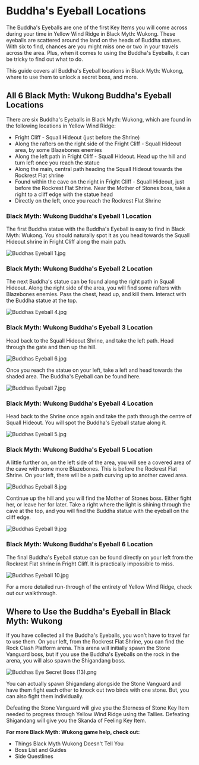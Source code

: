 # Buddha's Eyeball Locations

The Buddha's Eyeballs are one of the first Key Items you will come across during your time in Yellow Wind Ridge in Black Myth: Wukong. These eyeballs are scattered around the land on the heads of Buddha statues. With six to find, chances are you might miss one or two in your travels across the area. Plus, when it comes to using the Buddha's Eyeballs, it can be tricky to find out what to do. 

This guide covers all Buddha's Eyeball locations in Black Myth: Wukong, where to use them to unlock a secret boss, and more. 

## All 6 Black Myth: Wukong Buddha's Eyeball Locations

There are six Buddha's Eyeballs in Black Myth: Wukong, which are found in the following locations in Yellow Wind Ridge: 

  * Fright Cliff - Squall Hideout (just before the Shrine)
  * Along the rafters on the right side of the Fright Cliff - Squall Hideout area, by some Blazebones enemies
  * Along the left path in Fright Cliff - Squall Hideout. Head up the hill and turn left once you reach the statue
  * Along the main, central path heading the Squall Hideout towards the Rockrest Flat shrine
  * Found within the cave on the right in Fright Cliff - Squall Hideout, just before the Rockrest Flat Shrine. Near the Mother of Stones boss, take a right to a cliff edge with the statue head
  * Directly on the left, once you reach the Rockrest Flat Shrine

### Black Myth: Wukong Buddha's Eyeball 1 Location

The first Buddha statue with the Buddha's Eyeball is easy to find in Black Myth: Wukong. You should naturally spot it as you head towards the Squall Hideout shrine in Fright Cliff along the main path. 

![Buddhas Eyeball 1.jpg](https://oyster.ignimgs.com/mediawiki/apis.ign.com/black-myth-wukong/e/ec/Buddhas_Eyeball_1.jpg)

### Black Myth: Wukong Buddha's Eyeball 2 Location

The next Buddha's statue can be found along the right path in Squall Hideout. Along the right side of the area, you will find some rafters with Blazebones enemies. Pass the chest, head up, and kill them. Interact with the Buddha statue at the top. 

![Buddhas Eyeball 4.jpg](https://oyster.ignimgs.com/mediawiki/apis.ign.com/black-myth-wukong/0/06/Buddhas_Eyeball_4.jpg)

### Black Myth: Wukong Buddha's Eyeball 3 Location

Head back to the Squall Hideout Shrine, and take the left path. Head through the gate and then up the hill. 

![Buddhas Eyeball 6.jpg](https://oyster.ignimgs.com/mediawiki/apis.ign.com/black-myth-wukong/3/3e/Buddhas_Eyeball_6.jpg)

Once you reach the statue on your left, take a left and head towards the shaded area. The Buddha's Eyeball can be found here. 

![Buddhas Eyeball 7.jpg](https://oyster.ignimgs.com/mediawiki/apis.ign.com/black-myth-wukong/1/16/Buddhas_Eyeball_7.jpg)

### Black Myth: Wukong Buddha's Eyeball 4 Location

Head back to the Shrine once again and take the path through the centre of Squall Hideout. You will spot the Buddha's Eyeball statue along it. 

![Buddhas Eyeball 5.jpg](https://oyster.ignimgs.com/mediawiki/apis.ign.com/black-myth-wukong/7/7a/Buddhas_Eyeball_5.jpg)

### Black Myth: Wukong Buddha's Eyeball 5 Location

A little further on, on the left side of the area, you will see a covered area of the cave with some more Blazebones. This is before the Rockrest Flat Shrine. On your left, there will be a path curving up to another caved area. 

![Buddhas Eyeball 8.jpg](https://oyster.ignimgs.com/mediawiki/apis.ign.com/black-myth-wukong/a/a5/Buddhas_Eyeball_8.jpg)

Continue up the hill and you will find the Mother of Stones boss. Either fight her, or leave her for later. Take a right where the light is shining through the cave at the top, and you will find the Buddha statue with the eyeball on the cliff edge. 

![Buddhas Eyeball 9.jpg](https://oyster.ignimgs.com/mediawiki/apis.ign.com/black-myth-wukong/a/a6/Buddhas_Eyeball_9.jpg)

### Black Myth: Wukong Buddha's Eyeball 6 Location

The final Buddha's Eyeball statue can be found directly on your left from the Rockrest Flat shrine in Fright Cliff. It is practically impossible to miss. 

![Buddhas Eyeball 10.jpg](https://oyster.ignimgs.com/mediawiki/apis.ign.com/black-myth-wukong/7/76/Buddhas_Eyeball_10.jpg)

For a more detailed run-through of the entirety of Yellow Wind Ridge, check out our walkthrough. 

## Where to Use the Buddha's Eyeball in Black Myth: Wukong

If you have collected all the Buddha's Eyeballs, you won't have to travel far to use them. On your left, from the Rockrest Flat Shrine, you can find the Rock Clash Platform arena. This arena will initially spawn the Stone Vanguard boss, but if you use the Buddha's Eyeballs on the rock in the arena, you will also spawn the Shigandang boss. 

![Buddhas Eye Secret Boss \(13\).png](https://oyster.ignimgs.com/mediawiki/apis.ign.com/black-myth-wukong/d/d7/Buddhas_Eye_Secret_Boss_%2813%29.png)

You can actually spawn Shigandang alongside the Stone Vanguard and have them fight each other to knock out two birds with one stone. But, you can also fight them individually. 

Defeating the Stone Vanguard will give you the Sterness of Stone Key Item needed to progress through Yellow Wind Ridge using the Tallies. Defeating Shigandang will give you the Skanda of Feeling Key Item. 

**For more Black Myth: Wukong game help, check out:**

  * Things Black Myth Wukong Doesn't Tell You
  * Boss List and Guides
  * Side Questlines

